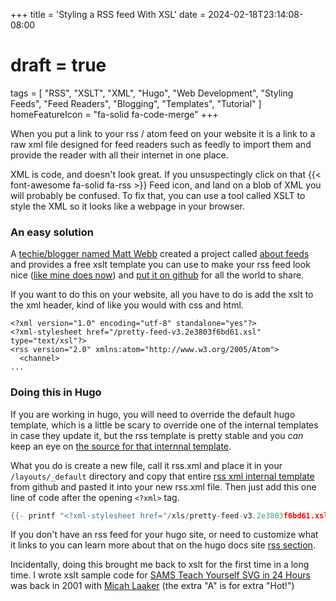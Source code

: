 +++
title = 'Styling a RSS feed With XSL'
date = 2024-02-18T23:14:08-08:00
# draft = true
tags = [
  "RSS",
  "XSLT",
  "XML",
  "Hugo",
  "Web Development",
  "Styling Feeds",
  "Feed Readers",
  "Blogging",
  "Templates",
  "Tutorial"
]
homeFeatureIcon = "fa-solid fa-code-merge"
+++

When you put a link to your rss / atom feed on your website it is a link to a raw xml file designed for feed readers such as feedly to import them and provide the reader with all their internet in one place.

XML is code, and doesn't look great. If you unsuspectingly click on that {{< font-awesome fa-solid fa-rss >}} Feed icon, and land on a blob of XML you will probably be confused. To fix that, you can use a tool called XSLT to style the XML so it looks like a webpage in your browser.

### An easy solution

A [techie/blogger named Matt Webb](https://interconnected.org/) created a project called [about feeds](https://aboutfeeds.com/) and provides a free xslt template you can use to make your rss feed look nice ([like mine does now](/index.xml)) and [put it on github](https://github.com/genmon/aboutfeeds) for all the world to share.

If you want to do this on your website, all you have to do is add the xslt to the xml header, kind of like you would with css and html.

```
<?xml version="1.0" encoding="utf-8" standalone="yes"?>
<?xml-stylesheet href="/pretty-feed-v3.2e3803f6bd61.xsl" type="text/xsl"?>
<rss version="2.0" xmlns:atom="http://www.w3.org/2005/Atom">
  <channel>
...
```

### Doing this in Hugo

If you are working in hugo, you will need to override the default hugo template, which is a little be scary to override one of the internal templates in case they update it, but the rss template is pretty stable and you _can_ keep an eye on [the source for that internnal template](https://github.com/gohugoio/hugo/blob/master/tpl/tplimpl/embedded/templates/_default/rss.xml).

What you do is create a new file, call it rss.xml and place it in your `/layouts/_default` directory and copy that entire [rss xml internal template](https://github.com/gohugoio/hugo/blob/master/tpl/tplimpl/embedded/templates/_default/rss.xml) from github and pasted it into your new rss.xml file.  Then just add this one line of code after the opening `<?xml>` tag.

```go
{{- printf "<?xml-stylesheet href="/xls/pretty-feed-v3.2e3803f6bd61.xsl" type="text/xsl"?>" | safeHTML }}
```

If you don't have an rss feed for your hugo site, or need to customize what it links to you can learn more about that on the hugo docs site [rss section](https://gohugo.io/templates/rss/).

Incidentally, doing this brought me back to xslt for the first time in a long time. I wrote xslt sample code for [SAMS Teach Yourself SVG in 24 Hours](https://www.amazon.com/Sams-Teach-Yourself-SVG-Hours/dp/0672322900) was back in 2001 with [Micah Laaker]() (the extra "A" is for extra "Hot!")